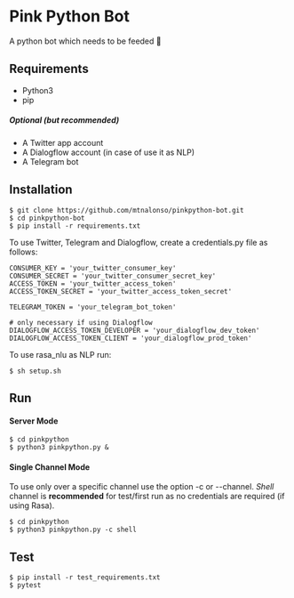 # Pink Python Bot
A python bot which needs to be feeded :snake:

## Requirements

- Python3
- pip

##### Optional (but recommended)
- A Twitter app account
- A Dialogflow account (in case of use it as NLP)
- A Telegram bot


## Installation

    $ git clone https://github.com/mtnalonso/pinkpython-bot.git
    $ cd pinkpython-bot
    $ pip install -r requirements.txt

To use Twitter, Telegram and Dialogflow, create a credentials.py file as follows:

    CONSUMER_KEY = 'your_twitter_consumer_key'
    CONSUMER_SECRET = 'your_twitter_consumer_secret_key'
    ACCESS_TOKEN = 'your_twitter_access_token'
    ACCESS_TOKEN_SECRET = 'your_twitter_access_token_secret'

    TELEGRAM_TOKEN = 'your_telegram_bot_token'

    # only necessary if using Dialogflow
    DIALOGFLOW_ACCESS_TOKEN_DEVELOPER = 'your_dialogflow_dev_token'
    DIALOGFLOW_ACCESS_TOKEN_CLIENT = 'your_dialogflow_prod_token'

To use rasa_nlu as NLP run:

    $ sh setup.sh

## Run

#### Server Mode

    $ cd pinkpython
    $ python3 pinkpython.py &

#### Single Channel Mode

To use only over a specific channel use the option -c or --channel.
*Shell* channel is **recommended** for test/first run as no credentials are required (if using Rasa).

    $ cd pinkpython
    $ python3 pinkpython.py -c shell


## Test

    $ pip install -r test_requirements.txt
    $ pytest

